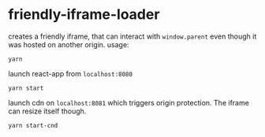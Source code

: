 # friendly-iframe-loader

creates a friendly iframe, that can interact with `window.parent` even though it was hosted on another origin.
usage:
```
yarn
```

launch react-app from `localhost:8080`
```
yarn start
```

launch cdn on `localhost:8081` which triggers origin protection. The iframe can resize itself though.
```
yarn start-cnd
```
